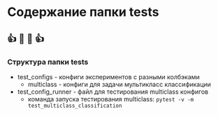 # Содержание папки tests
:+1:    :metal: :metal:    :+1:
----

### Структура папки tests
- test_configs - конфиги экспериментов с разными колбэками
    - multiclass - конфиги для задачи мультикласс классификации
- test_config_runner - файл для тестирования multiclass конфигов
    - команда запуска тестирования multiclass: ```pytest -v -m test_multiclass_classification```